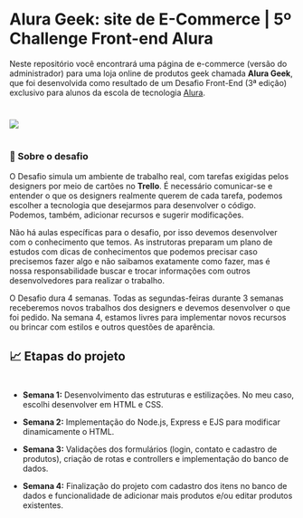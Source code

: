# Alura Geek: site de E-Commerce | 5º Challenge Front-end Alura

Neste repositório você encontrará uma página de e-commerce (versão do administrador) para uma loja online de produtos geek chamada **Alura Geek**, que foi desenvolvida como resultado de um Desafio Front-End (3ª edição) exclusivo para alunos da escola de tecnologia [Alura](https://www.alura.com.br).
#

![](https://raw.githubusercontent.com/sucodelarangela/alura-geek/master/public/images/og-image.png#vitrinedev)
#
### 🦾 Sobre o desafio

O Desafio simula um ambiente de trabalho real, com tarefas exigidas pelos designers por meio de cartões no **Trello**. É necessário comunicar-se e entender o que os designers realmente querem de cada tarefa, podemos escolher a tecnologia que desejarmos para desenvolver o código. Podemos, também, adicionar recursos e sugerir modificações.

Não há aulas específicas para o desafio, por isso devemos desenvolver com o conhecimento que temos. As instrutoras preparam um plano de estudos com dicas de conhecimentos que podemos precisar caso precisemos fazer algo e não saibamos exatamente como fazer, mas é nossa responsabilidade buscar e trocar informações com outros desenvolvedores para realizar o trabalho.

O Desafio dura 4 semanas. Todas as segundas-feiras durante 3 semanas receberemos novos trabalhos dos designers e devemos desenvolver o que foi pedido. Na semana 4, estamos livres para implementar novos recursos ou brincar com estilos e outros questões de aparência.


## 📈 Etapas do projeto
#
-   **Semana 1:** Desenvolvimento das estruturas e estilizações. No meu caso, escolhi desenvolver em HTML e CSS.

-   **Semana 2:** Implementação do Node.js, Express e EJS para modificar dinamicamente o HTML.

-   **Semana 3:** Validações dos formulários (login, contato e cadastro de produtos), criação de rotas e controllers e implementação do banco de dados.

-   **Semana 4:** Finalização do projeto com cadastro dos itens no banco de dados e funcionalidade de adicionar mais produtos e/ou editar produtos existentes.
